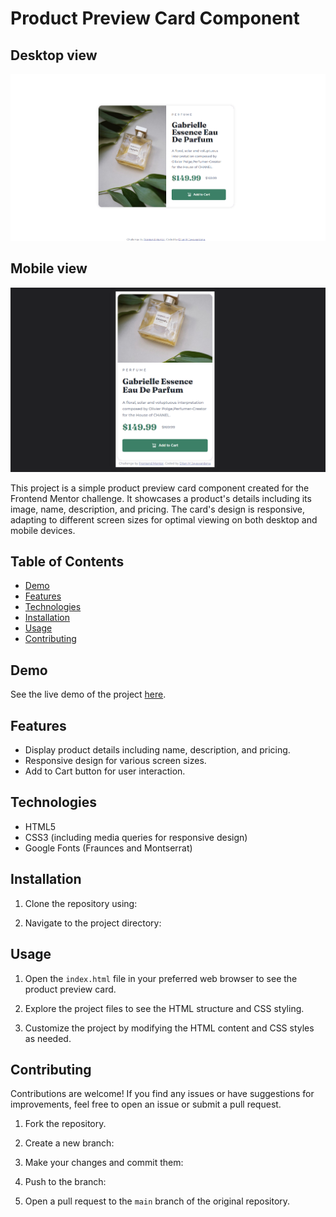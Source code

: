 # Product Preview Card Component

## Desktop view  

![Product Preview](./images/screenshots/desktop_view.png)

## Mobile view  

![Product Preview](./images/screenshots/mobile_view.png)

This project is a simple product preview card component created for the Frontend Mentor challenge. It showcases a product's details including its image, name, description, and pricing. The card's design is responsive, adapting to different screen sizes for optimal viewing on both desktop and mobile devices.

## Table of Contents

- [Demo](#demo)
- [Features](#features)
- [Technologies](#technologies)
- [Installation](#installation)
- [Usage](#usage)
- [Contributing](#contributing)
<!-- - [License](#license) -->

## Demo

See the live demo of the project [here](https://iamdylanmj.github.io/product-preview-card/).

## Features

- Display product details including name, description, and pricing.
- Responsive design for various screen sizes.
- Add to Cart button for user interaction.

## Technologies

- HTML5
- CSS3 (including media queries for responsive design)
- Google Fonts (Fraunces and Montserrat)

## Installation

1. Clone the repository using:

2. Navigate to the project directory:

## Usage

1. Open the `index.html` file in your preferred web browser to see the product preview card.

2. Explore the project files to see the HTML structure and CSS styling.

3. Customize the project by modifying the HTML content and CSS styles as needed.

## Contributing

Contributions are welcome! If you find any issues or have suggestions for improvements, feel free to open an issue or submit a pull request.

1. Fork the repository.

2. Create a new branch:

3. Make your changes and commit them:

4. Push to the branch:

5. Open a pull request to the `main` branch of the original repository.

<!-- ## License

This project is licensed under the [MIT License](LICENSE). -->
